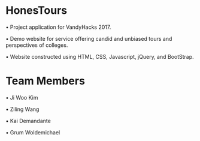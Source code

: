 # HonesTours

• Project application for VandyHacks 2017.

•	Demo website for service offering candid and unbiased tours and perspectives of colleges.

• Website constructed using HTML, CSS, Javascript, jQuery, and BootStrap.

# Team Members

• Ji Woo Kim

• Ziling Wang

• Kai Demandante

• Grum Woldemichael
